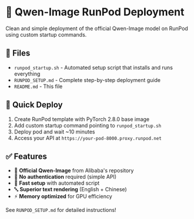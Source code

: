 # 🚀 Qwen-Image RunPod Deployment

Clean and simple deployment of the official Qwen-Image model on RunPod using custom startup commands.

## 📁 Files

- `runpod_startup.sh` - Automated setup script that installs and runs everything
- `RUNPOD_SETUP.md` - Complete step-by-step deployment guide
- `README.md` - This file

## 🎯 Quick Deploy

1. Create RunPod template with PyTorch 2.8.0 base image
2. Add custom startup command pointing to `runpod_startup.sh`  
3. Deploy pod and wait ~10 minutes
4. Access your API at `https://your-pod-8000.proxy.runpod.net`

## ✅ Features

- 🎨 **Official Qwen-Image** from Alibaba's repository
- 🚀 **No authentication** required (simple API)
- 💨 **Fast setup** with automated script  
- 🔤 **Superior text rendering** (English + Chinese)
- ⚡ **Memory optimized** for GPU efficiency

See `RUNPOD_SETUP.md` for detailed instructions!
